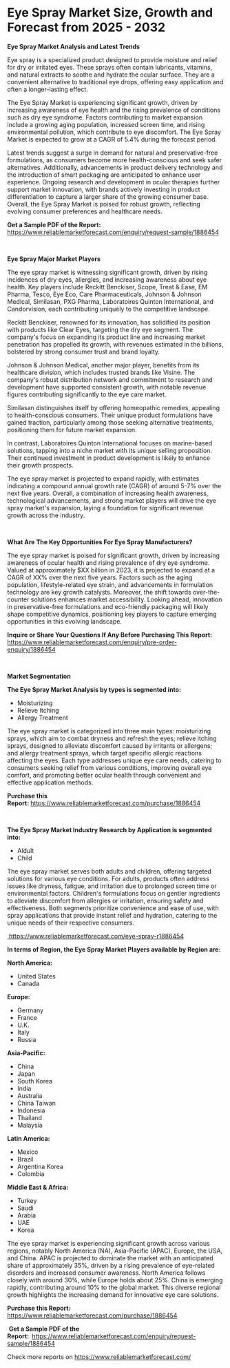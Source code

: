 <p><h1>Eye Spray Market Size, Growth and Forecast from 2025 - 2032</h1></p><p><strong>Eye Spray Market Analysis and Latest Trends</strong></p>
<p><p>Eye spray is a specialized product designed to provide moisture and relief for dry or irritated eyes. These sprays often contain lubricants, vitamins, and natural extracts to soothe and hydrate the ocular surface. They are a convenient alternative to traditional eye drops, offering easy application and often a longer-lasting effect.</p><p>The Eye Spray Market is experiencing significant growth, driven by increasing awareness of eye health and the rising prevalence of conditions such as dry eye syndrome. Factors contributing to market expansion include a growing aging population, increased screen time, and rising environmental pollution, which contribute to eye discomfort. The Eye Spray Market is expected to grow at a CAGR of 5.4% during the forecast period. </p><p>Latest trends suggest a surge in demand for natural and preservative-free formulations, as consumers become more health-conscious and seek safer alternatives. Additionally, advancements in product delivery technology and the introduction of smart packaging are anticipated to enhance user experience. Ongoing research and development in ocular therapies further support market innovation, with brands actively investing in product differentiation to capture a larger share of the growing consumer base. Overall, the Eye Spray Market is poised for robust growth, reflecting evolving consumer preferences and healthcare needs.</p></p>
<p><strong>Get a Sample PDF of the Report:&nbsp;</strong> <a href="https://www.reliablemarketforecast.com/enquiry/request-sample/1886454?utm_campaign=3176&utm_medium=2&utm_source=Github&utm_content=ia&utm_term=05042025&utm_id=eye-spray">https://www.reliablemarketforecast.com/enquiry/request-sample/1886454</a></p>
<p>&nbsp;</p>
<p><strong>Eye Spray Major Market Players</strong></p>
<p><p>The eye spray market is witnessing significant growth, driven by rising incidences of dry eyes, allergies, and increasing awareness about eye health. Key players include Reckitt Benckiser, Scope, Treat & Ease, EM Pharma, Tesco, Eye Eco, Care Pharmaceuticals, Johnson & Johnson Medical, Similasan, PXG Pharma, Laboratoires Quinton International, and Candorvision, each contributing uniquely to the competitive landscape.</p><p>Reckitt Benckiser, renowned for its innovation, has solidified its position with products like Clear Eyes, targeting the dry eye segment. The company's focus on expanding its product line and increasing market penetration has propelled its growth, with revenues estimated in the billions, bolstered by strong consumer trust and brand loyalty.</p><p>Johnson & Johnson Medical, another major player, benefits from its healthcare division, which includes trusted brands like Visine. The company's robust distribution network and commitment to research and development have supported consistent growth, with notable revenue figures contributing significantly to the eye care market.</p><p>Similasan distinguishes itself by offering homeopathic remedies, appealing to health-conscious consumers. Their unique product formulations have gained traction, particularly among those seeking alternative treatments, positioning them for future market expansion.</p><p>In contrast, Laboratoires Quinton International focuses on marine-based solutions, tapping into a niche market with its unique selling proposition. Their continued investment in product development is likely to enhance their growth prospects.</p><p>The eye spray market is projected to expand rapidly, with estimates indicating a compound annual growth rate (CAGR) of around 5-7% over the next five years. Overall, a combination of increasing health awareness, technological advancements, and strong market players will drive the eye spray market's expansion, laying a foundation for significant revenue growth across the industry.</p></p>
<p>&nbsp;</p>
<p><strong>What Are The Key Opportunities For Eye Spray Manufacturers?</strong></p>
<p><p>The eye spray market is poised for significant growth, driven by increasing awareness of ocular health and rising prevalence of dry eye syndrome. Valued at approximately $XX billion in 2023, it is projected to expand at a CAGR of XX% over the next five years. Factors such as the aging population, lifestyle-related eye strain, and advancements in formulation technology are key growth catalysts. Moreover, the shift towards over-the-counter solutions enhances market accessibility. Looking ahead, innovation in preservative-free formulations and eco-friendly packaging will likely shape competitive dynamics, positioning key players to capture emerging opportunities in this evolving landscape.</p></p>
<p><strong>Inquire or Share Your Questions If Any Before Purchasing This Report:</strong> <a href="https://www.reliablemarketforecast.com/enquiry/pre-order-enquiry/1886454?utm_campaign=3176&utm_medium=2&utm_source=Github&utm_content=ia&utm_term=05042025&utm_id=eye-spray">https://www.reliablemarketforecast.com/enquiry/pre-order-enquiry/1886454</a></p>
<p>&nbsp;</p>
<p><strong>Market Segmentation</strong></p>
<p><strong>The Eye Spray Market Analysis by types is segmented into:</strong></p>
<p><ul><li>Moisturizing</li><li>Relieve Itching</li><li>Allergy Treatment</li></ul></p>
<p><p>The eye spray market is categorized into three main types: moisturizing sprays, which aim to combat dryness and refresh the eyes; relieve itching sprays, designed to alleviate discomfort caused by irritants or allergens; and allergy treatment sprays, which target specific allergic reactions affecting the eyes. Each type addresses unique eye care needs, catering to consumers seeking relief from various conditions, improving overall eye comfort, and promoting better ocular health through convenient and effective application methods.</p></p>
<p><strong>Purchase this Report:&nbsp;</strong><a href="https://www.reliablemarketforecast.com/purchase/1886454?utm_campaign=3176&utm_medium=2&utm_source=Github&utm_content=ia&utm_term=05042025&utm_id=eye-spray">https://www.reliablemarketforecast.com/purchase/1886454</a></p>
<p>&nbsp;</p>
<p><strong>The Eye Spray Market Industry Research by Application is segmented into:</strong></p>
<p><ul><li>Aldult</li><li>Child</li></ul></p>
<p><p>The eye spray market serves both adults and children, offering targeted solutions for various eye conditions. For adults, products often address issues like dryness, fatigue, and irritation due to prolonged screen time or environmental factors. Children's formulations focus on gentler ingredients to alleviate discomfort from allergies or irritation, ensuring safety and effectiveness. Both segments prioritize convenience and ease of use, with spray applications that provide instant relief and hydration, catering to the unique needs of their respective consumers.</p></p>
<p><a href="https://www.reliablemarketforecast.com/eye-spray-r1886454?utm_campaign=3176&utm_medium=2&utm_source=Github&utm_content=ia&utm_term=05042025&utm_id=eye-spray">&nbsp;https://www.reliablemarketforecast.com/eye-spray-r1886454</a></p>
<p><strong>In terms of Region, the Eye Spray Market Players available by Region are:</strong></p>
<p>
    <p> <strong> North America: </strong>
        <ul>
            <li>United States</li>
            <li>Canada</li>
        </ul>
        </p> 
    <p> <strong> Europe: </strong>
        <ul>
            <li>Germany</li>
            <li>France</li>
            <li>U.K.</li>
            <li>Italy</li>
            <li>Russia</li>
        </ul>
        </p> 
    <p> <strong> Asia-Pacific: </strong>
        <ul>
            <li>China</li>
            <li>Japan</li>
            <li>South Korea</li>
            <li>India</li>
            <li>Australia</li>
            <li>China Taiwan</li>
            <li>Indonesia</li>
            <li>Thailand</li>
            <li>Malaysia</li>
        </ul>
        </p> 
    <p> <strong> Latin America: </strong>
        <ul>
            <li>Mexico</li>
            <li>Brazil</li>
            <li>Argentina Korea</li>
            <li>Colombia</li>
        </ul>
        </p> 
    <p> <strong> Middle East & Africa: </strong>
        <ul>
            <li>Turkey</li>
            <li>Saudi</li>
            <li>Arabia</li>
            <li>UAE</li>
            <li>Korea</li>
        </ul>
    </p>
    </p>
<p><p>The eye spray market is experiencing significant growth across various regions, notably North America (NA), Asia-Pacific (APAC), Europe, the USA, and China. APAC is projected to dominate the market with an anticipated share of approximately 35%, driven by a rising prevalence of eye-related disorders and increased consumer awareness. North America follows closely with around 30%, while Europe holds about 25%. China is emerging rapidly, contributing around 10% to the global market. This diverse regional growth highlights the increasing demand for innovative eye care solutions.</p></p>
<p><strong>Purchase this Report: </strong><a href="https://www.reliablemarketforecast.com/purchase/1886454?utm_campaign=3176&utm_medium=2&utm_source=Github&utm_content=ia&utm_term=05042025&utm_id=eye-spray">https://www.reliablemarketforecast.com/purchase/1886454</a></p>
<p>&nbsp;<strong>Get a Sample PDF of the Report:&nbsp;&nbsp;</strong><a href="https://www.reliablemarketforecast.com/enquiry/request-sample/1886454?utm_campaign=3176&utm_medium=2&utm_source=Github&utm_content=ia&utm_term=05042025&utm_id=eye-spray">https://www.reliablemarketforecast.com/enquiry/request-sample/1886454</a></p>
<p><strong></strong></p>
<p>Check more reports on <a href="https://www.reliablemarketforecast.com/?utm_campaign=3176&utm_medium=2&utm_source=Github&utm_content=ia&utm_term=05042025&utm_id=eye-spray">https://www.reliablemarketforecast.com/</a></p>